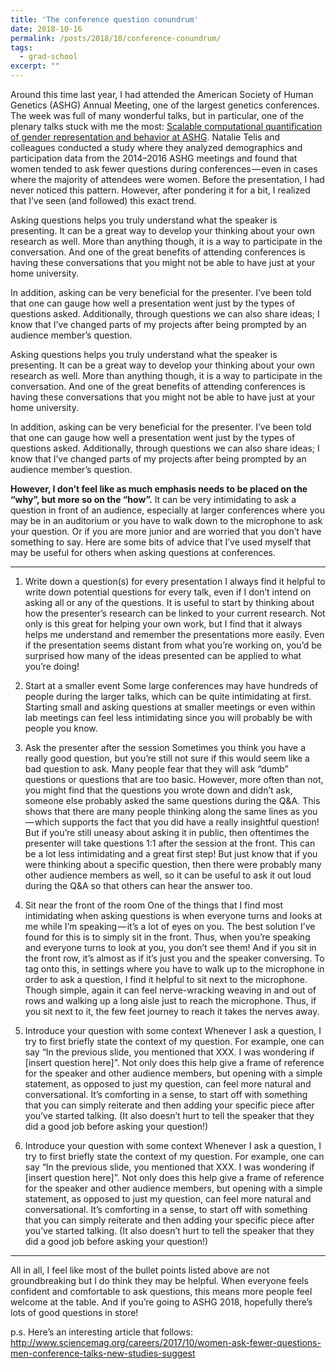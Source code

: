 ```yaml
---
title: 'The conference question conundrum'
date: 2018-10-16
permalink: /posts/2018/10/conference-conundrum/
tags:
  - grad-school
excerpt: ""
---
```


Around this time last year, I had attended the American Society of Human Genetics (ASHG) Annual Meeting, one of the largest genetics conferences. The week was full of many wonderful talks, but in particular, one of the plenary talks stuck with me the most: [Scalable computational quantification of gender representation and behavior at ASHG](https://ep70.eventpilotadmin.com/web/page.php?page=IntHtml&project=ASHG17&id=170122608). Natalie Telis and colleagues conducted a study where they analyzed demographics and participation data from the 2014–2016 ASHG meetings and found that women tended to ask fewer questions during conferences — even in cases where the majority of attendees were women. Before the presentation, I had never noticed this pattern. However, after pondering it for a bit, I realized that I’ve seen (and followed) this exact trend.

Asking questions helps you truly understand what the speaker is presenting. It can be a great way to develop your thinking about your own research as well. More than anything though, it is a way to participate in the conversation. And one of the great benefits of attending conferences is having these conversations that you might not be able to have just at your home university.

In addition, asking can be very beneficial for the presenter. I’ve been told that one can gauge how well a presentation went just by the types of questions asked. Additionally, through questions we can also share ideas; I know that I’ve changed parts of my projects after being prompted by an audience member’s question.

Asking questions helps you truly understand what the speaker is presenting. It can be a great way to develop your thinking about your own research as well. More than anything though, it is a way to participate in the conversation. And one of the great benefits of attending conferences is having these conversations that you might not be able to have just at your home university.

In addition, asking can be very beneficial for the presenter. I’ve been told that one can gauge how well a presentation went just by the types of questions asked. Additionally, through questions we can also share ideas; I know that I’ve changed parts of my projects after being prompted by an audience member’s question.

**However, I don’t feel like as much emphasis needs to be placed on the “why”, but more so on the “how”.** It can be very intimidating to ask a question in front of an audience, especially at larger conferences where you may be in an auditorium or you have to walk down to the microphone to ask your question. Or if you are more junior and are worried that you don’t have something to say. Here are some bits of advice that I’ve used myself that may be useful for others when asking questions at conferences.

---

1. Write down a question(s) for every presentation
I always find it helpful to write down potential questions for every talk, even if I don’t intend on asking all or any of the questions. It is useful to start by thinking about how the presenter’s research can be linked to your current research. Not only is this great for helping your own work, but I find that it always helps me understand and remember the presentations more easily. Even if the presentation seems distant from what you’re working on, you’d be surprised how many of the ideas presented can be applied to what you’re doing!

2. Start at a smaller event
Some large conferences may have hundreds of people during the larger talks, which can be quite intimidating at first. Starting small and asking questions at smaller meetings or even within lab meetings can feel less intimidating since you will probably be with people you know.

3. Ask the presenter after the session
Sometimes you think you have a really good question, but you’re still not sure if this would seem like a bad question to ask. Many people fear that they will ask “dumb” questions or questions that are too basic. However, more often than not, you might find that the questions you wrote down and didn’t ask, someone else probably asked the same questions during the Q&A. This shows that there are many people thinking along the same lines as you — which supports the fact that you did have a really insightful question! But if you’re still uneasy about asking it in public, then oftentimes the presenter will take questions 1:1 after the session at the front. This can be a lot less intimidating and a great first step! But just know that if you were thinking about a specific question, then there were probably many other audience members as well, so it can be useful to ask it out loud during the Q&A so that others can hear the answer too.

4. Sit near the front of the room
One of the things that I find most intimidating when asking questions is when everyone turns and looks at me while I’m speaking — it’s a lot of eyes on you. The best solution I’ve found for this is to simply sit in the front. Thus, when you’re speaking and everyone turns to look at you, you don’t see them! And if you sit in the front row, it’s almost as if it’s just you and the speaker conversing. To tag onto this, in settings where you have to walk up to the microphone in order to ask a question, I find it helpful to sit next to the microphone. Though simple, again it can feel nerve-wracking weaving in and out of rows and walking up a long aisle just to reach the microphone. Thus, if you sit next to it, the few feet journey to reach it takes the nerves away.

5. Introduce your question with some context
Whenever I ask a question, I try to first briefly state the context of my question. For example, one can say “In the previous slide, you mentioned that XXX. I was wondering if [insert question here]”. Not only does this help give a frame of reference for the speaker and other audience members, but opening with a simple statement, as opposed to just my question, can feel more natural and conversational. It’s comforting in a sense, to start off with something that you can simply reiterate and then adding your specific piece after you’ve started talking. (It also doesn’t hurt to tell the speaker that they did a good job before asking your question!)

5. Introduce your question with some context
Whenever I ask a question, I try to first briefly state the context of my question. For example, one can say “In the previous slide, you mentioned that XXX. I was wondering if [insert question here]”. Not only does this help give a frame of reference for the speaker and other audience members, but opening with a simple statement, as opposed to just my question, can feel more natural and conversational. It’s comforting in a sense, to start off with something that you can simply reiterate and then adding your specific piece after you’ve started talking. (It also doesn’t hurt to tell the speaker that they did a good job before asking your question!)

--- 

All in all, I feel like most of the bullet points listed above are not groundbreaking but I do think they may be helpful. When everyone feels confident and comfortable to ask questions, this means more people feel welcome at the table. And if you’re going to ASHG 2018, hopefully there’s lots of good questions in store!

p.s. Here’s an interesting article that follows: http://www.sciencemag.org/careers/2017/10/women-ask-fewer-questions-men-conference-talks-new-studies-suggest

